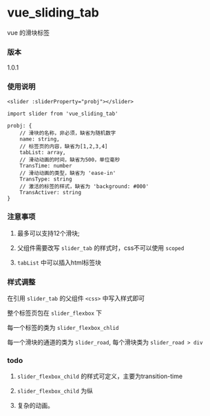 # vue_sliding_tab

vue 的滑块标签

### 版本

1.0.1

### 使用说明

    <slider :sliderProperty="probj"></slider>

    import slider from 'vue_sliding_tab'

    probj: {
        // 滑块的名称，非必须，缺省为随机数字
        name: string,
        // 标签页的内容，缺省为[1,2,3,4]
        tabList: array,
        // 滑动动画的时间，缺省为500，单位毫秒
        TransTime: number
        // 滑动动画的类型，缺省为 'ease-in'
        TransType: string
        // 激活的标签的样式，缺省为 'background: #000'
        TransActiver: string
    }

### 注意事项

1. 最多可以支持12个滑块;

2. 父组件需要改写 `slider_tab` 的样式时，css不可以使用 `scoped`

3. `tabList` 中可以插入html标签块

### 样式调整

在引用 `slider_tab` 的父组件 `<css>` 中写入样式即可

整个标签页包在 `slider_flexbox` 下
 
每一个标签的类为 `slider_flexbox_chlid`

每一个滑块的通道的类为 `slider_road`, 每个滑块类为 `slider_road > div`


### todo

1. `slider_flexbox_child` 的样式可定义，主要为transition-time

2. `slider_flexbox_child` 为纵

3. 复杂的动画。



